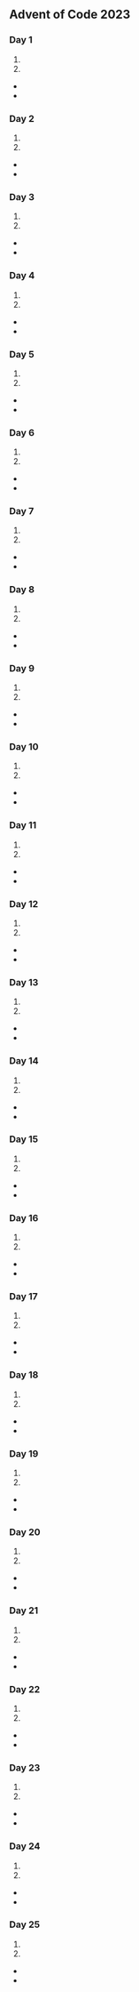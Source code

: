 ## Advent of Code 2023

### Day 1

1.  
2.  

-   
-   



### Day 2

1.  
2.  

-   
-   



### Day 3

1.  
2.  

-   
-   



### Day 4

1.  
2.  

-   
-   



### Day 5

1.  
2.  

-   
-   



### Day 6

1.  
2.  

-   
-   



### Day 7

1.  
2.  

-   
-   



### Day 8

1.  
2.  

-   
-   



### Day 9

1.  
2.  

-   
-   



### Day 10

1.  
2.  

-   
-   



### Day 11

1.  
2.  

-   
-   



### Day 12

1.  
2.  

-   
-   



### Day 13

1.  
2.  

-   
-   



### Day 14

1.  
2.  

-   
-   



### Day 15

1.  
2.  

-   
-   



### Day 16

1.  
2.  

-   
-   



### Day 17

1.  
2.  

-   
-   



### Day 18

1.  
2.  

-   
-   



### Day 19

1.  
2.  

-   
-   



### Day 20

1.  
2.  

-   
-   



### Day 21

1.  
2.  

-   
-   



### Day 22

1.  
2.  

-   
-   



### Day 23

1.  
2.  

-   
-   



### Day 24

1.  
2.  

-   
-   



### Day 25

1.  
2.  

-   
-   


